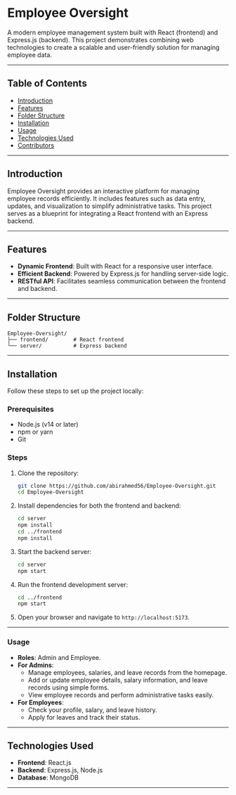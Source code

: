 
# Employee Oversight

A modern employee management system built with React (frontend) and Express.js (backend). This project demonstrates combining web technologies to create a scalable and user-friendly solution for managing employee data.  


---

## Table of Contents

- [Introduction](#introduction)
- [Features](#features)
- [Folder Structure](#folder-structure)
- [Installation](#installation)
- [Usage](#usage)
- [Technologies Used](#technologies-used)
- [Contributors](#contributors)

---

## Introduction

Employee Oversight provides an interactive platform for managing employee records efficiently. It includes features such as data entry, updates, and visualization to simplify administrative tasks. This project serves as a blueprint for integrating a React frontend with an Express backend.

---

## Features

- **Dynamic Frontend**: Built with React for a responsive user interface.
- **Efficient Backend**: Powered by Express.js for handling server-side logic.
- **RESTful API**: Facilitates seamless communication between the frontend and backend.

---

## Folder Structure

```
Employee-Oversight/
├── frontend/        # React frontend
└── server/          # Express backend
```

---



## Installation

Follow these steps to set up the project locally:

### Prerequisites

- Node.js (v14 or later)
- npm or yarn
- Git

### Steps

1. Clone the repository:
   ```bash
   git clone https://github.com/abirahmed56/Employee-Oversight.git
   cd Employee-Oversight
   ```

2. Install dependencies for both the frontend and backend:
   ```bash
   cd server
   npm install
   cd ../frontend
   npm install
   ```

3. Start the backend server:
   ```bash
   cd server
   npm start
   ```

4. Run the frontend development server:
   ```bash
   cd ../frontend
   npm start
   ```

5. Open your browser and navigate to `http://localhost:5173`.

---

### Usage  

- **Roles**: Admin and Employee.  
- **For Admins**:  
  - Manage employees, salaries, and leave records from the homepage.  
  - Add or update employee details, salary information, and leave records using simple forms.  
  - View employee records and perform administrative tasks easily.  
- **For Employees**:  
  - Check your profile, salary, and leave history.  
  - Apply for leaves and track their status.

---

## Technologies Used

- **Frontend**: React.js
- **Backend**: Express.js, Node.js
- **Database**: MongoDB

---

